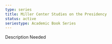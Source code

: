 ```yaml
---
type: series
title: Miller Center Studies on the Presidency
status: active
seriestype: Academic Book Series
---
```

Description Needed